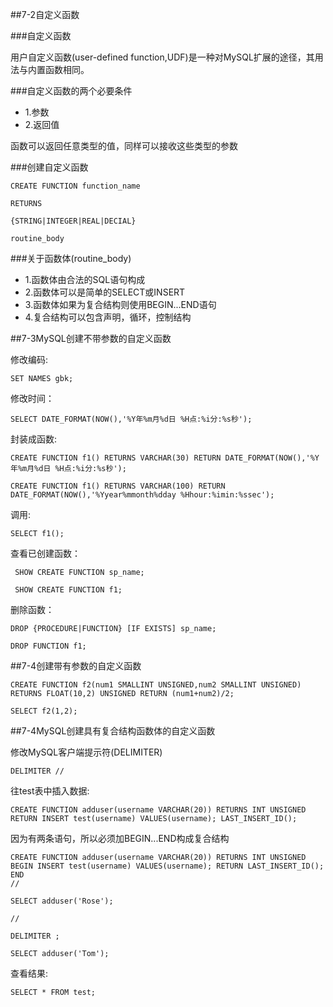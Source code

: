 ##7-2自定义函数

###自定义函数

用户自定义函数(user-defined function,UDF)是一种对MySQL扩展的途径，其用法与内置函数相同。

###自定义函数的两个必要条件

- 1.参数
- 2.返回值

函数可以返回任意类型的值，同样可以接收这些类型的参数

###创建自定义函数

    CREATE FUNCTION function_name

    RETURNS

    {STRING|INTEGER|REAL|DECIAL}

    routine_body

###关于函数体(routine_body)

- 1.函数体由合法的SQL语句构成
- 2.函数体可以是简单的SELECT或INSERT
- 3.函数体如果为复合结构则使用BEGIN...END语句
- 4.复合结构可以包含声明，循环，控制结构

##7-3MySQL创建不带参数的自定义函数

修改编码:

    SET NAMES gbk;

修改时间：

    SELECT DATE_FORMAT(NOW(),'%Y年%m月%d日 %H点:%i分:%s秒');

封装成函数:

    CREATE FUNCTION f1() RETURNS VARCHAR(30) RETURN DATE_FORMAT(NOW(),'%Y年%m月%d日 %H点:%i分:%s秒');

    CREATE FUNCTION f1() RETURNS VARCHAR(100) RETURN DATE_FORMAT(NOW(),'%Yyear%mmonth%dday %Hhour:%imin:%ssec');

调用:

    SELECT f1();

查看已创建函数：
    
     SHOW CREATE FUNCTION sp_name;

     SHOW CREATE FUNCTION f1;

删除函数：

    DROP {PROCEDURE|FUNCTION} [IF EXISTS] sp_name; 

    DROP FUNCTION f1; 

##7-4创建带有参数的自定义函数

    CREATE FUNCTION f2(num1 SMALLINT UNSIGNED,num2 SMALLINT UNSIGNED) RETURNS FLOAT(10,2) UNSIGNED RETURN (num1+num2)/2; 

    SELECT f2(1,2);


##7-4MySQL创建具有复合结构函数体的自定义函数

修改MySQL客户端提示符(DELIMITER)

    DELIMITER //

往test表中插入数据:

    CREATE FUNCTION adduser(username VARCHAR(20)) RETURNS INT UNSIGNED RETURN INSERT test(username) VALUES(username); LAST_INSERT_ID();

因为有两条语句，所以必须加BEGIN...END构成复合结构

    CREATE FUNCTION adduser(username VARCHAR(20)) RETURNS INT UNSIGNED BEGIN INSERT test(username) VALUES(username); RETURN LAST_INSERT_ID(); END
    //

    SELECT adduser('Rose');

    //

    DELIMITER ;

    SELECT adduser('Tom');

查看结果:

    SELECT * FROM test;